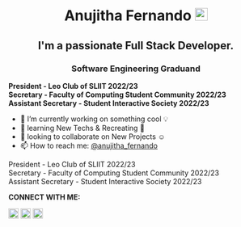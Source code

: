 <h1 align="center">Anujitha Fernando <img src="https://media.giphy.com/media/hvRJCLFzcasrR4ia7z/giphy.gif" width="25px" height="25px">  
<h2 align="center">I'm a passionate Full Stack Developer.</h2>
<h3 align="center">Software Engineering Graduand</h3>
  
  <b> President - Leo Club of SLIIT 2022/23 </b> </br>
<b> Secretary - Faculty of Computing Student Community 2022/23 </b> </br>
<b> Assistant Secretary - Student Interactive Society 2022/23 </b> </br>

- 🔭 I’m currently working on something cool :bulb: 
- 🌱 learning New Techs & Recreating :construction:  
- 👯 looking to collaborate on New Projects ☺
- 📫 How to reach me: [@anujitha_fernando](mailto:fernandoanujitha@gmail.com;)
  
President - Leo Club of SLIIT 2022/23 </br>
Secretary - Faculty of Computing Student Community 2022/23 </br>
Assistant Secretary - Student Interactive Society 2022/23 </br>

**CONNECT WITH ME:**

[<img src='https://cdn.jsdelivr.net/npm/simple-icons@3.0.1/icons/linkedin.svg' alt='linkedin' height='20'>](https://www.linkedin.com/in/anujitha-fernando-54216a1b3/)   [<img src='https://cdn.jsdelivr.net/npm/simple-icons@3.0.1/icons/facebook.svg' alt='facebook' height='20'>](https://www.facebook.com/anujitha.fernando/)   [<img src='https://cdn.jsdelivr.net/npm/simple-icons@3.0.1/icons/instagram.svg' alt='instagram' height='20'>](https://www.instagram.com/__anuuu99/)  
